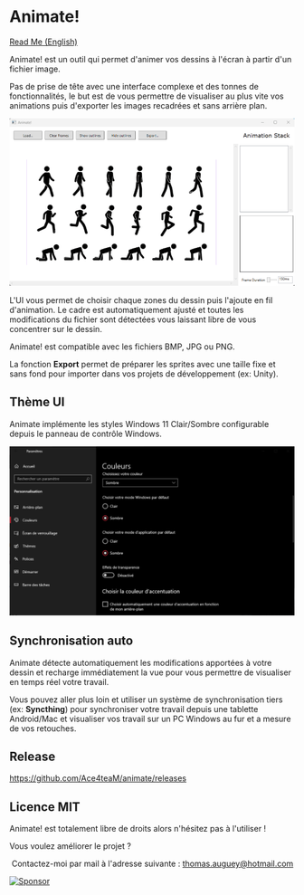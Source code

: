 # Animate!
[Read Me (English)](README.md)

Animate! est un outil qui permet d'animer vos dessins à l'écran à partir d'un fichier image.

Pas de prise de tête avec une interface complexe et des tonnes de fonctionnalités, le but est de vous permettre de visualiser au plus vite vos animations puis d'exporter les images recadrées et sans arrière plan.

![](sample.gif)

L'UI vous permet de choisir chaque zones du dessin puis l'ajoute en fil d'animation. Le cadre est automatiquement ajusté et toutes les modifications du fichier sont détectées vous laissant libre de vous concentrer sur le dessin.

Animate! est compatible avec les fichiers BMP, JPG ou PNG.

La fonction **Export** permet de préparer les sprites avec une taille fixe et sans fond pour importer dans vos projets de développement (ex: Unity).

## Thème UI

Animate implémente les styles Windows 11 Clair/Sombre configurable depuis le panneau de contrôle Windows.

![](Theme.PNG)

## Synchronisation auto

Animate détecte automatiquement les modifications apportées à votre dessin et recharge immédiatement la vue pour vous permettre de visualiser en temps réel votre travail.

Vous pouvez aller plus loin et utiliser un système de synchronisation tiers (ex: **Syncthing**) pour synchroniser votre travail depuis une tablette Android/Mac et visualiser vos travail sur un PC Windows au fur et a mesure de vos retouches. 

## Release

https://github.com/Ace4teaM/animate/releases

## Licence MIT

Animate! est totalement libre de droits alors n'hésitez pas à l'utiliser !

Vous voulez améliorer le projet ?

​	Contactez-moi par mail à l'adresse suivante : thomas.auguey@hotmail.com

[![Sponsor](https://img.shields.io/badge/sponsor-GitHub-blue?logo=github)](https://github.com/sponsors/Ace4TeaM)
